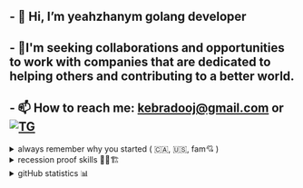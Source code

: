 
## - 👋 Hi, I’m yeahzhanym golang developer
## - 🌱I'm seeking collaborations and opportunities to work with companies that are dedicated to helping others and contributing to a better world.
## - 📫 How to reach me: kebradooj@gmail.com or [![TG](https://img.shields.io/badge/Telegram-2CA5E0?style=for-the-badge&logo=telegram&logoColor=white)](https://t.me/yeahzhanym)

<details close>
  <summary>always remember why you started ( 🇨🇦, 🇺🇸, fam💘 ) </summary>
  <p> 
    <img  alt="fam💘" title="<3" height="215px" src="https://media.giphy.com/media/VGACXbkf0AeGs/giphy.gif">
    <img  alt="Canada🇨🇦" title="<3" height="265px" src="https://github.com/yeahzhanym/yeahzhanym/blob/main/assets/hurricane-canada.gif">
    <img  alt="USA🇺🇸" title="<3" height="265px" src="https://github.com/yeahzhanym/yeahzhanym/blob/main/assets/outside-weather.gif">
  </p>
</details>
<details close>
  <summary>recession proof skills 👷🏼🏗️</summary>
    <p>
      🟩proactivity🟦energy🟩work ethic🟦concentration🟩stress resistance🟦learn quickly🟩adapt quickly🟦
    </p>
</details>
<details close>
  <summary>gitHub statistics 📊</summary>
  <br>
    <p>
      <a href="https://github.com/kebradooj" width="100%">
        <img alt="Top Langs" height="165px" src="https://github-readme-stats.vercel.app/api/top-langs/?username=yeahzhanym&layout=compact">
        <img alt="GitHub Stats" height="165px" src="https://github-readme-streak-stats.herokuapp.com?user=yeahzhanym&border_radius=4">
      </a>
    </p>
</details>
<!---
yeahzhanym/yeahzhanym is a ✨ special ✨ repository because its `README.md` (this file) appears on your GitHub profile.
You can click the Preview link to take a look at your changes.
--->
